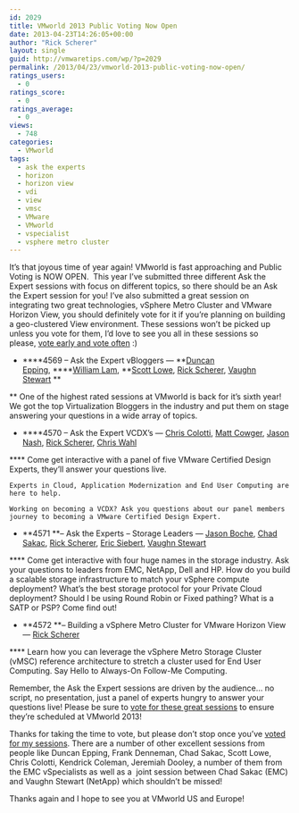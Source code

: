 ```yaml
---
id: 2029
title: VMworld 2013 Public Voting Now Open
date: 2013-04-23T14:26:05+00:00
author: "Rick Scherer"
layout: single
guid: http://vmwaretips.com/wp/?p=2029
permalink: /2013/04/23/vmworld-2013-public-voting-now-open/
ratings_users:
  - 0
ratings_score:
  - 0
ratings_average:
  - 0
views:
  - 748
categories:
  - VMworld
tags:
  - ask the experts
  - horizon
  - horizon view
  - vdi
  - view
  - vmsc
  - VMware
  - VMworld
  - vspecialist
  - vsphere metro cluster
---
```

It&#8217;s that joyous time of year again! VMworld is fast approaching and Public Voting is NOW OPEN.  This year I&#8217;ve submitted three different Ask the Expert sessions with focus on different topics, so there should be an Ask the Expert session for you! I&#8217;ve also submitted a great session on integrating two great technologies, vSphere Metro Cluster and VMware Horizon View, you should definitely vote for it if you&#8217;re planning on building a geo-clustered View environment. These sessions won&#8217;t be picked up unless you vote for them, I&#8217;d love to see you all in these sessions so please, <a title="VMworld Session Voting" href="http://www.vmworld.com/cfp.jspa" target="_blank">vote early and vote often</a> :)

  * ****4569 – Ask the Expert vBloggers &#8212; **<a href="https://twitter.com/duncanyb" target="_blank">Duncan Epping</a>, ****<a href="https://twitter.com/lamw" target="_blank">William Lam</a>, **<a href="https://twitter.com/scott_lowe" target="_blank">Scott Lowe</a>, <a href="https://twitter.com/rick_vmwaretips" target="_blank">Rick Scherer</a>, <a href="https://twitter.com/vstewed" target="_blank">Vaughn Stewart</a> **
  
** One of the highest rated sessions at VMworld is back for it’s sixth year! We got the top Virtualization Bloggers in the industry and put them on stage answering your questions in a wide array of topics.
  * ****4570 – Ask the Expert VCDX&#8217;s &#8212; <a href="https://twitter.com/ccolotti" target="_blank">Chris Colotti</a>, <a href="https://twitter.com/mcowger" target="_blank">Matt Cowger</a>, <a href="https://twitter.com/TheJasonNash" target="_blank">Jason Nash</a>, <a href="https://twitter.com/rick_vmwaretips" target="_blank">Rick Scherer</a>, <a href="https://twitter.com/chriswahl" target="_blank">Chris Wahl</a>
  
**** Come get interactive with a panel of five VMware Certified Design Experts, they&#8217;ll answer your questions live.
  
    Experts in Cloud, Application Modernization and End User Computing are here to help.
  
    Working on becoming a VCDX? Ask you questions about our panel members journey to becoming a VMware Certified Design Expert.
  * **4571 **– Ask the Experts &#8211; Storage Leaders &#8212; <a href="https://twitter.com/jasonboche" target="_blank">Jason Boche</a>, <a href="https://twitter.com/sakacc" target="_blank">Chad Sakac</a>, <a href="https://twitter.com/rick_vmwaretips" target="_blank">Rick Scherer</a>, <a href="https://twitter.com/ericsiebert" target="_blank">Eric Siebert</a>, <a href="https://twitter.com/vstewed" target="_blank">Vaughn Stewart</a>
  
**** Come get interactive with four huge names in the storage industry. Ask your questions to leaders from EMC, NetApp, Dell and HP. How do you build a scalable storage infrastructure to match your vSphere compute deployment? What&#8217;s the best storage protocol for your Private Cloud deployment? Should I be using Round Robin or Fixed pathing? What is a SATP or PSP? Come find out!
  * **4572 **– Building a vSphere Metro Cluster for VMware Horizon View &#8212; <a href="https://twitter.com/rick_vmwaretips" target="_blank">Rick Scherer</a>
  
**** Learn how you can leverage the vSphere Metro Storage Cluster (vMSC) reference architecture to stretch a cluster used for End User Computing. Say Hello to Always-On Follow-Me Computing.

Remember, the Ask the Expert sessions are driven by the audience&#8230; no script, no presentation, just a panel of experts hungry to answer your questions live! Please be sure to <a title="VMworld Session Voting" href="http://www.vmworld.com/cfp.jspa" target="_blank">vote for these great sessions</a> to ensure they&#8217;re scheduled at VMworld 2013!

Thanks for taking the time to vote, but please don’t stop once you’ve <a title="VMworld Session Voting" href="http://www.vmworld.com/cfp.jspa" target="_blank">voted for my sessions</a>. There are a number of other excellent sessions from people like Duncan Epping, Frank Denneman, Chad Sakac, Scott Lowe, Chris Colotti, Kendrick Coleman, Jeremiah Dooley, a number of them from the EMC vSpecialists as well as a  joint session between Chad Sakac (EMC) and Vaughn Stewart (NetApp) which shouldn’t be missed!

Thanks again and I hope to see you at VMworld US and Europe!